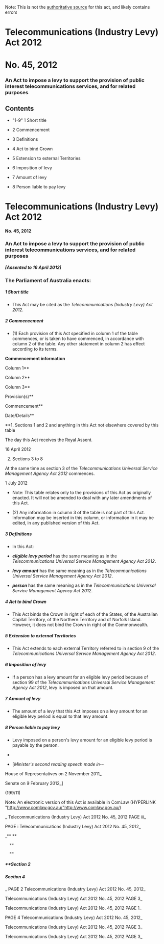 Note: This is not the [authoritative source](https://www.comlaw.gov.au/Details/C2012A00045) for this act, and likely contains errors



# Telecommunications (Industry Levy) Act 2012

# No. 45, 2012

### An Act to impose a levy to support the provision of public interest telecommunications services, and for related purposes

## 
## Contents


   *   "1-9" 1	Short title	 

   * 2	Commencement	 

   * 3	Definitions	 

   * 4	Act to bind Crown	 

   * 5	Extension to external Territories	 

   * 6	Imposition of levy	 

   * 7	Amount of levy	 

   * 8	Person liable to pay levy	 



# Telecommunications (Industry Levy) Act 2012

#### No. 45, 2012

### An Act to impose a levy to support the provision of public interest telecommunications services, and for related purposes

##### [Assented to 16 April 2012]

### The Parliament of Australia enacts: 

##### 1  Short title

  * This Act may be cited as the _Telecommunications (Industry Levy) Act 2012_.

##### 2  Commencement

  * (1) Each provision of this Act specified in column 1 of the table commences, or is taken to have commenced, in accordance with column 2 of the table. Any other statement in column 2 has effect according to its terms.

**Commencement information**

Column 1**

Column 2**

Column 3**

Provision(s)**

Commencement**

Date/Details**

**1.  Sections 1 and 2 and anything in this Act not elsewhere covered by this table

The day this Act receives the Royal Assent.

16 April 2012

2.  Sections 3 to 8

At the same time as section 3 of the _Telecommunications Universal Service Management Agency Act 2012_ commences.

1 July 2012

   *  	Note: This table relates only to the provisions of this Act as originally enacted. It will not be amended to deal with any later amendments of this Act.

  * (2) Any information in column 3 of the table is not part of this Act. Information may be inserted in this column, or information in it may be edited, in any published version of this Act.

##### 3  Definitions

  * In this Act: 

  * **_eligible levy period_** has the same meaning as in the _Telecommunications Universal Service Management Agency Act 2012_.

  * **_levy amount_** has the same meaning as in the _Telecommunications Universal Service Management Agency Act 2012_.

  * **_person_** has the same meaning as in the _Telecommunications Universal Service Management Agency Act 2012_.

##### 4  Act to bind Crown

  * This Act binds the Crown in right of each of the States, of the Australian Capital Territory, of the Northern Territory and of Norfolk Island. However, it does not bind the Crown in right of the Commonwealth.

##### 5  Extension to external Territories

  * This Act extends to each external Territory referred to in section 9 of the _Telecommunications Universal Service Management Agency Act 2012_.

##### 6  Imposition of levy

  * If a person has a levy amount for an eligible levy period because of section 99 of the _Telecommunications Universal Service Management Agency Act 2012_, levy is imposed on that amount.

##### 7  Amount of levy

  * The amount of a levy that this Act imposes on a levy amount for an eligible levy period is equal to that levy amount.

##### 8  Person liable to pay levy

  * Levy imposed on a person's levy amount for an eligible levy period is payable by the person.

  * 
  * [_Minister's second reading speech made in--_


House of Representatives on 2 November 2011_

Senate on 9 February 2012_]

(199/11)

 Note: An electronic version of this Act is available in ComLaw (HYPERLINK "http://www.comlaw.gov.au/"http://www.comlaw.gov.au/)

_  Telecommunications (Industry Levy) Act 2012         No. 45, 2012        PAGE iii_

 PAGE i         Telecommunications (Industry Levy) Act 2012         No. 45, 2012_

_**      **

      **

      **

##### **Section   2

      

      

      

##### Section   4

_ PAGE 2              Telecommunications (Industry Levy) Act 2012         No. 45, 2012_

  Telecommunications (Industry Levy) Act 2012         No. 45, 2012             PAGE 3_

  Telecommunications (Industry Levy) Act 2012         No. 45, 2012        PAGE 1_

 PAGE 4              Telecommunications (Industry Levy) Act 2012         No. 45, 2012_

  Telecommunications (Industry Levy) Act 2012         No. 45, 2012             PAGE 3_

  Telecommunications (Industry Levy) Act 2012         No. 45, 2012        PAGE 3_

